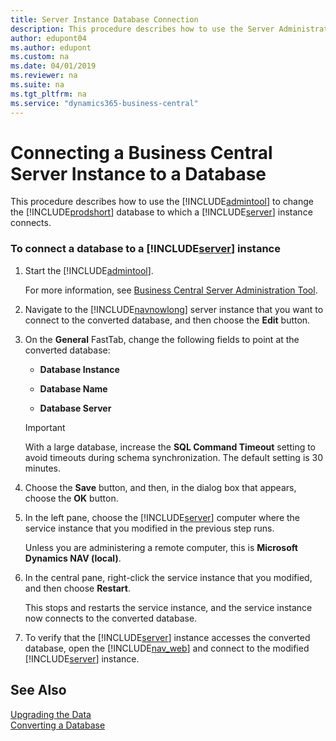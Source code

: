 ```yaml
---
title: Server Instance Database Connection
description: This procedure describes how to use the Server Administration tool to change the Dynamics NAV database to which a Server instance connects.
author: edupont04
ms.author: edupont
ms.custom: na
ms.date: 04/01/2019
ms.reviewer: na
ms.suite: na
ms.tgt_pltfrm: na
ms.service: "dynamics365-business-central"
---
```


# Connecting a Business Central Server Instance to a Database
This procedure describes how to use the [!INCLUDE[admintool](../developer/includes/admintool.md)] to change the [!INCLUDE[prodshort](../developer/includes/prodshort.md)] database to which a [!INCLUDE[server](../developer/includes/server.md)] instance connects.  

### To connect a database to a [!INCLUDE[server](../developer/includes/server.md)] instance  

1.  Start the [!INCLUDE[admintool](../developer/includes/admintool.md)].  

     For more information, see [Business Central Server Administration Tool](Administration-Tool.md).  

2.  Navigate to the [!INCLUDE[navnowlong](../developer/includes/navnowlong_md.md)] server instance that you want to connect to the converted database, and then choose the **Edit** button.  

3.  On the **General** FastTab, change the following fields to point at the converted database:  

    -   **Database Instance**  

    -   **Database Name**  

    -   **Database Server**  

    > [!IMPORTANT]  
    >  With a large database, increase the **SQL Command Timeout** setting to avoid timeouts during schema synchronization. The default setting is 30 minutes.  

4.  Choose the **Save** button, and then, in the dialog box that appears, choose the **OK** button.  

5.  In the left pane, choose the [!INCLUDE[server](../developer/includes/server.md)] computer where the service instance that you modified in the previous step runs.  

     Unless you are administering a remote computer, this is **Microsoft Dynamics NAV \(local\)**.  

6.  In the central pane, right-click the service instance that you modified, and then choose **Restart**.  

     This stops and restarts the service instance, and the service instance now connects to the converted database.  

7.  To verify that the [!INCLUDE[server](../developer/includes/server.md)] instance accesses the converted database, open the [!INCLUDE[nav_web](../developer/includes/nav_web_md.md)] and connect to the modified [!INCLUDE[server](../developer/includes/server.md)] instance.  

## See Also  
[Upgrading the Data](../upgrade/Upgrading-the-Data.md)  
[Converting a Database](../upgrade/converting-a-database.md) 

